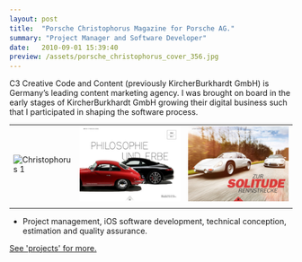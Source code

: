 ```yaml
---
layout: post
title:  "Porsche Christophorus Magazine for Porsche AG."
summary: "Project Manager and Software Developer"
date:   2010-09-01 15:39:40
preview: /assets/porsche_christophorus_cover_356.jpg
---
```


C3 Creative Code and Content (previously KircherBurkhardt GmbH) is Germany’s leading content marketing agency. I was brought on board in the early stages of KircherBurkhardt GmbH growing their digital business such that I participated in shaping the software process.

|   |   |   |
|---|---|---|
|![Christophorus 1](/assets/porsche_christophorus_article.pjg)|![Christophorus 2](/assets/porsche_christophorus_article_erbe.jpg)|![Christophorus 3](/assets/porsche_christophorus_article_rennstrecke.jpg)|
|   |   |   |

* Project management, iOS software development, technical conception, estimation and quality assurance.

<a href="/projects">See 'projects' for more.</a>

